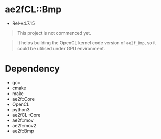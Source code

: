 # ae2fCL::Bmp
- Rel-v4.7.15
> This project is not commenced yet.

> It helps building the OpenCL kernel code version of `ae2f_Bmp`,
> so it could be utilised under GPU environment.

# Dependency
- gcc
- cmake
- make
- ae2f::Core
- OpenCL
- python3
- ae2fCL::Core
- ae2f::mov
- ae2f::mov2
- ae2f::Bmp